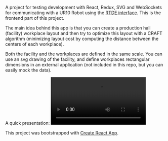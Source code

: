 A project for testing development with React, Redux, SVG and WebSockets for communicating with a UR10 Robot using the [RTDE interface](https://www.universal-robots.com/articles/ur/interface-communication/real-time-data-exchange-rtde-guide/).
This is the frontend part of this project.

The main idea behind this app is that you can create a production hall (facility) workplace layout and then try to optimize this layout with a CRAFT algorithm (minimizing layout cost by computing the distance between the centers of each workplace).

Both the facility and the workplaces are defined in the same scale. You can use an svg drawing of the facility, and define
workplaces rectangular dimensions in an external application (not included in this repo, but you can easily mock the data).

A quick presentation:
<video src="layout1.mp4" controls />

This project was bootstrapped with [Create React App](https://github.com/facebook/create-react-app).